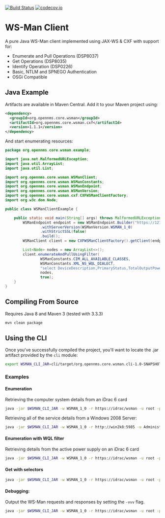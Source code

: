 [![Build Status](https://travis-ci.org/OpenNMS/wsman.svg?branch=master)](https://travis-ci.org/OpenNMS/wsman) [![codecov.io](https://codecov.io/github/OpenNMS/wsman/coverage.svg?branch=master)](https://codecov.io/github/OpenNMS/wsman?branch=master)

# WS-Man Client

A pure Java WS-Man client implemented using JAX-WS & CXF with support for:
* Enumerate and Pull Operations (DSP8037)
* Get Operations (DSP8035)
* Identify Operation (DSP0226)
* Basic, NTLM and SPNEGO Authentication
* OSGi Compatible

## Java Example

Artifacts are available in Maven Central. Add it to your Maven project using:

```xml
<dependency>
  <groupId>org.opennms.core.wsman</groupId>
  <artifactId>org.opennms.core.wsman.cxf</artifactId>
  <version>1.1.1</version>
</dependency>
```

And start enumerating resources:

```java
package org.opennms.core.wsman.example;

import java.net.MalformedURLException;
import java.util.ArrayList;
import java.util.List;

import org.opennms.core.wsman.WSManClient;
import org.opennms.core.wsman.WSManConstants;
import org.opennms.core.wsman.WSManEndpoint;
import org.opennms.core.wsman.WSManVersion;
import org.opennms.core.wsman.cxf.CXFWSManClientFactory;
import org.w3c.dom.Node;

public class WSManClientExample {

    public static void main(String[] args) throws MalformedURLException {
        WSManEndpoint endpoint = new WSManEndpoint.Builder("https://127.0.0.1/wsman")
                .withServerVersion(WSManVersion.WSMAN_1_0)
                .withStrictSSL(false)
                .build();
        WSManClient client = new CXFWSManClientFactory().getClient(endpoint);

        List<Node> nodes = new ArrayList<>();
        client.enumerateAndPullUsingFilter(
                WSManConstants.CIM_ALL_AVAILABLE_CLASSES,
                WSManConstants.XML_NS_WQL_DIALECT,
                "select DeviceDescription,PrimaryStatus,TotalOutputPower,InputVoltage,FirmwareVersion,RedundancyStatus from DCIM_PowerSupplyView where DetailedState != 'Absent' and PrimaryStatus != 0",
                nodes,
                true);
    }
}
```

## Compiling From Source

Requires Java 8 and Maven 3 (tested with 3.3.3)

```sh
mvn clean package
```

## Using the CLI

Once you've successfully compiled the project, you'll want to locate the .jar artifact provided by the `cli` module:

```sh
export WSMAN_CLI_JAR=cli/target/org.opennms.core.wsman.cli-1.0-SNAPSHOT.jar
```

### Examples

#### Enumeration

Retrieving the computer system details from an iDrac 6 card

```sh
java -jar $WSMAN_CLI_JAR -w WSMAN_1_0 -r https://idrac/wsman -u root -p calvin -resourceUri http://schemas.dell.com/wbem/wscim/1/cim-schema/2/DCIM_ComputerSystem
```

Retrieving all of the service details from a Windows 2008 Server:

```sh
java -jar $WSMAN_CLI_JAR -w WSMAN_1_0 -r http://win2k8:5985 -u Administrator -p PASsW0rdz -resourceUri http://schemas.microsoft.com/wbem/wsman/1/wmi/root/cimv2/Win32_Service
```

#### Enumeration with WQL filter

Retrieving details from the active power supply on an iDrac 6 card

```sh
java -jar $WSMAN_CLI_JAR -w WSMAN_1_0 -r https://idrac/wsman -u root -p calvin "select DeviceDescription,PrimaryStatus,TotalOutputPower,InputVoltage,Range1MaxInputPower,FirmwareVersion,RedundancyStatus from DCIM_PowerSupplyView where DetailedState != 'Absent' and PrimaryStatus != 0"
```

#### Get with selectors

```sh
java -jar $WSMAN_CLI_JAR -w WSMAN_1_0 -r https://idrac/wsman -u root -p calvin -o GET -resourceUri http://schemas.dell.com/wbem/wscim/1/cim-schema/2/DCIM_ComputerSystem -s CreationClassName=DCIM_ComputerSystem -s Name=srv:system
```

#### Debugging:

Output the WS-Man requests and responses by setting the `-vvv` flag.

```sh
java -jar $WSMAN_CLI_JAR -w WSMAN_1_0 -r https://idrac/wsman -u root -p calvin -resourceUri http://schemas.dell.com/wbem/wscim/1/cim-schema/2/DCIM_PowerSupplyView -v TRACE -vvv
```
